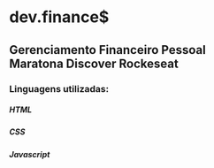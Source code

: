 # dev.finance$
## Gerenciamento Financeiro Pessoal</br>Maratona Discover Rockeseat
### Linguagens utilizadas:
##### HTML
##### CSS
##### Javascript
